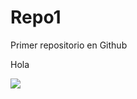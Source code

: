 # Repo1
Primer repositorio en Github 

Hola

![](https://www.google.com/url?sa=i&url=https%3A%2F%2Fwww.elespanol.com%2Fcuriosidades%2Fnaturaleza-planeta-tierra%2Fcuriosidades-flores-interesantes%2F499950289_0.amp.html&psig=AOvVaw24Fq0D1b-bzzYOvfvy8FL7&ust=1648934304484000&source=images&cd=vfe&ved=0CAsQjRxqFwoTCOiazpbl8_YCFQAAAAAdAAAAABAD)

